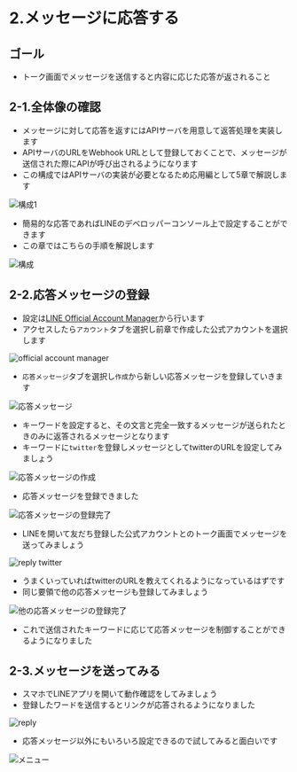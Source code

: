 # 2.メッセージに応答する

## ゴール

- トーク画面でメッセージを送信すると内容に応じた応答が返されること

## 2-1.全体像の確認

- メッセージに対して応答を返すにはAPIサーバを用意して返答処理を実装します
- APIサーバのURLをWebhook URLとして登録しておくことで、メッセージが送信された際にAPIが呼び出されるようになります
- この構成ではAPIサーバの実装が必要となるため応用編として5章で解説します

![構成1](/images/2-1.png)

- 簡易的な応答であればLINEのデベロッパーコンソール上で設定することができます
- この章ではこちらの手順を解説します

![構成](/images/2-2.png)

## 2-2.応答メッセージの登録

- 設定は[LINE Official Account Manager](https://manager.line.biz/)から行います
- アクセスしたら`アカウント`タブを選択し前章で作成した公式アカウントを選択します

![official account manager](/images/2-3.png)

- `応答メッセージ`タブを選択し`作成`から新しい応答メッセージを登録していきます

![応答メッセージ](/images/2-4.png)

- キーワードを設定すると、その文言と完全一致するメッセージが送られたときのみに返答されるメッセージとなります
- キーワードに`twitter`を登録しメッセージとしてtwitterのURLを設定してみましょう

![応答メッセージの作成](/images/2-5.png)

- 応答メッセージを登録できました

![応答メッセージの登録完了](/images/2-6.png)

- LINEを開いて友だち登録した公式アカウントとのトーク画面でメッセージを送ってみましょう

![reply twitter](/images/2-7.png)

- うまくいっていればtwitterのURLを教えてくれるようになっているはずです
- 同じ要領で他の応答メッセージも登録してみましょう

![他の応答メッセージの登録完了](/images/2-8.png)

- これで送信されたキーワードに応じて応答メッセージを制御することができるようになりました

## 2-3.メッセージを送ってみる

- スマホでLINEアプリを開いて動作確認をしてみましょう
- 登録したワードを送信するとリンクが応答されるようになりました

![reply](/images/2-9.png)

- 応答メッセージ以外にもいろいろ設定できるので試してみると面白いです

![メニュー](/images/2-10.png)

